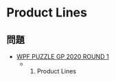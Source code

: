 # Product Lines

## 問題
- [WPF PUZZLE GP 2020 ROUND 1](../questions/wpfpgp2020-1.md)
	- 1. Product Lines
